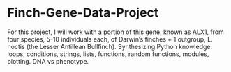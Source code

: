# Finch-Gene-Data-Project
For this project, I will work with a portion of this gene, known as ALX1, from four species, 5-10 individuals each, of Darwin’s finches + 1 outgroup, L. noctis (the Lesser Antillean Bullfinch).
    Synthesizing Python knowledge: loops, conditions, strings, lists, functions, random functions, modules, plotting.
    DNA vs phenotype.
